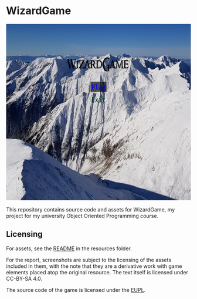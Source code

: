 # WizardGame

<img alt="The screenshot includes a picture of snow-covered mountains, the text &quot;Wizard Game&quot;, and two buttons under it: &quot;Play&quot; and &quot;Exit&quot;. Play is selected." height="480" src="report/images/main-menu.png" title="screenshot of WizardGame&amp;#39;s main menu" width="640"/>

This repository contains source code and assets for WizardGame, my project for
my university Object Oriented Programming course.

## Licensing

For assets, see the [README](resources/README.md) in the resources folder.

For the report, screenshots are subject to the licensing of the assets included
in them, with the note that they are a derivative work with game elements
placed atop the original resource. The text itself is licensed under CC-BY-SA 4.0.

The source code of the game is licensed under the [EUPL](./LICENSE.txt).
